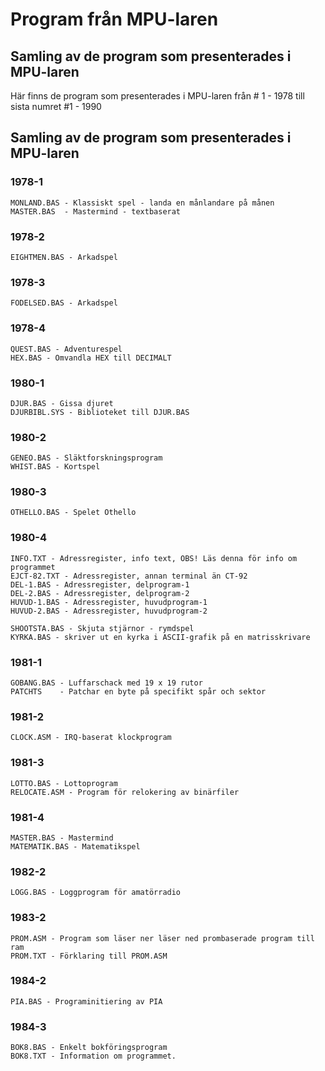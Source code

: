 # Program från MPU-laren
## Samling av de program som presenterades i MPU-laren 
Här finns de program som presenterades i MPU-laren från # 1 - 1978 till sista numret #1 - 1990 
## Samling av de program som presenterades i MPU-laren 
### 1978-1
```
MONLAND.BAS - Klassiskt spel - landa en månlandare på månen
MASTER.BAS  - Mastermind - textbaserat
```
### 1978-2
```
EIGHTMEN.BAS - Arkadspel
```
### 1978-3
```
FODELSED.BAS - Arkadspel
```
### 1978-4
```
QUEST.BAS - Adventurespel
HEX.BAS - Omvandla HEX till DECIMALT
```
### 1980-1
```
DJUR.BAS - Gissa djuret
DJURBIBL.SYS - Biblioteket till DJUR.BAS
```
### 1980-2
```
GENEO.BAS - Släktforskningsprogram
WHIST.BAS - Kortspel
```
### 1980-3
```
OTHELLO.BAS - Spelet Othello
```
### 1980-4
```
INFO.TXT - Adressregister, info text, OBS! Läs denna för info om programmet
EJCT-82.TXT - Adressregister, annan terminal än CT-92
DEL-1.BAS - Adressregister, delprogram-1
DEL-2.BAS - Adressregister, delprogram-2
HUVUD-1.BAS - Adressregister, huvudprogram-1
HUVUD-2.BAS - Adressregister, huvudprogram-2

SHOOTSTA.BAS - Skjuta stjärnor - rymdspel
KYRKA.BAS - skriver ut en kyrka i ASCII-grafik på en matrisskrivare
```
### 1981-1
```
GOBANG.BAS - Luffarschack med 19 x 19 rutor
PATCHTS    - Patchar en byte på specifikt spår och sektor 
```
### 1981-2
```
CLOCK.ASM - IRQ-baserat klockprogram
```
### 1981-3
```
LOTTO.BAS - Lottoprogram
RELOCATE.ASM - Program för relokering av binärfiler
```
### 1981-4
```
MASTER.BAS - Mastermind
MATEMATIK.BAS - Matematikspel
```
### 1982-2
```
LOGG.BAS - Loggprogram för amatörradio
```
### 1983-2
```
PROM.ASM - Program som läser ner läser ned prombaserade program till ram
PROM.TXT - Förklaring till PROM.ASM
```
### 1984-2
```
PIA.BAS - Programinitiering av PIA
```
### 1984-3
```
BOK8.BAS - Enkelt bokföringsprogram
BOK8.TXT - Information om programmet.
```

